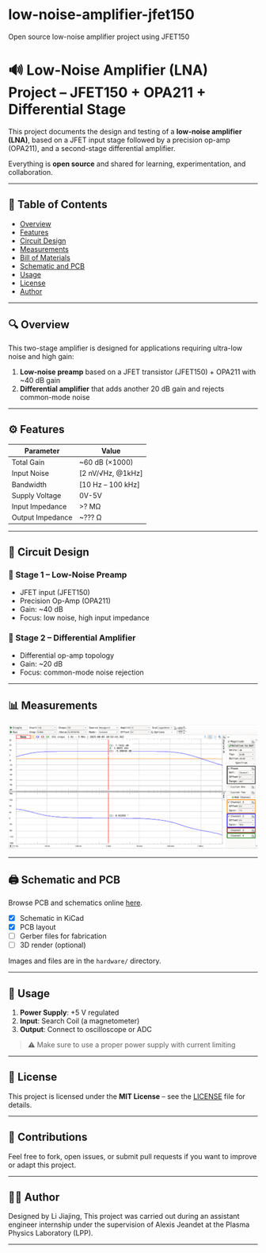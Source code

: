 # low-noise-amplifier-jfet150
Open source low-noise amplifier project using JFET150

# 🔊 Low-Noise Amplifier (LNA) Project – JFET150 + OPA211 + Differential Stage

This project documents the design and testing of a **low-noise amplifier (LNA)**, based on a JFET input stage followed by a precision op-amp (OPA211), and a second-stage differential amplifier.

Everything is **open source** and shared for learning, experimentation, and collaboration.

---

## 📌 Table of Contents

- [Overview](#overview)
- [Features](#features)
- [Circuit Design](#circuit-design)
- [Measurements](#measurements)
- [Bill of Materials](#bill-of-materials)
- [Schematic and PCB](#schematic-and-pcb)
- [Usage](#usage)
- [License](#license)
- [Author](#author)

---

## 🔍 Overview

This two-stage amplifier is designed for applications requiring ultra-low noise and high gain:

1. **Low-noise preamp** based on a JFET transistor (JFET150) + OPA211 with ~40 dB gain
2. **Differential amplifier** that adds another 20 dB gain and rejects common-mode noise

---

## ⚙️ Features

| Parameter              | Value                  |
|------------------------|------------------------|
| Total Gain             | ~60 dB (×1000)         |
| Input Noise            | [2 nV/√Hz, @1kHz]      |
| Bandwidth              | [10 Hz – 100 kHz]      |
| Supply Voltage         | 0V-5V                  |
| Input Impedance        | >? MΩ                  |
| Output Impedance       | ~??? Ω                 |

---

## 🔧 Circuit Design

### 🔹 Stage 1 – Low-Noise Preamp

- JFET input (JFET150)
- Precision Op-Amp (OPA211)
- Gain: ~40 dB
- Focus: low noise, high input impedance

### 🔸 Stage 2 – Differential Amplifier

- Differential op-amp topology
- Gain: ~20 dB
- Focus: common-mode noise rejection

---

## 📊 Measurements


![Amplification](measurements/Amplification_1st_stage.png)

---

## 🖨️ Schematic and PCB

Browse PCB and schematics online [here](https://kicanvas.org/?github=https%3A%2F%2Fgithub.com%2FJiajing-Li-2003%2Flow-noise-amplifier-jfet150%2Fblob%2Fmain%2Fhardware%2Fampli%2520jfe150%2520searchcoil.kicad_pro).

- [x] Schematic in KiCad
- [x] PCB layout
- [ ] Gerber files for fabrication
- [ ] 3D render (optional)

Images and files are in the `hardware/` directory.

---

## 🔌 Usage

1. **Power Supply**: +5 V regulated
2. **Input**: Search Coil (a magnetometer)
3. **Output**: Connect to oscilloscope or ADC

> ⚠️ Make sure to use a proper power supply with current limiting

---

## 🪪 License

This project is licensed under the **MIT License** – see the [LICENSE](./LICENSE) file for details.

---

## 🙋 Contributions

Feel free to fork, open issues, or submit pull requests if you want to improve or adapt this project.

---

## 👨‍🔬 Author

Designed by Li Jiajing, This project was carried out during an assistant engineer internship under the supervision of Alexis Jeandet at the Plasma Physics Laboratory (LPP).

---

